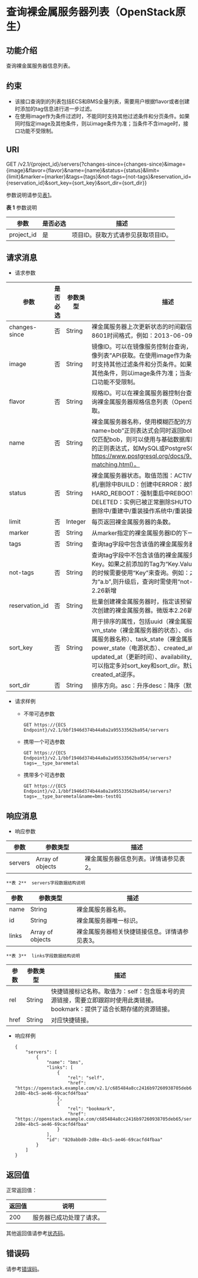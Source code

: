 # 查询裸金属服务器列表（OpenStack原生）<a name="bms_api_0709"></a>

## 功能介绍<a name="section56354875"></a>

查询裸金属服务器信息列表。

## 约束<a name="section54054835151740"></a>

-   该接口查询到的列表包括ECS和BMS全量列表，需要用户根据flavor或者创建时添加的tag信息进行进一步过滤。
-   在使用image作为条件过滤时，不能同时支持其他过滤条件和分页条件。如果同时指定image及其他条件，则以image条件为准；当条件不含image时，接口功能不受限制。

## URI<a name="section37431827"></a>

GET /v2.1/\{project\_id\}/servers\{?changes-since=\{changes-since\}&image=\{image\}&flavor=\{flavor\}&name=\{name\}&status=\{status\}&limit=\{limit\}&marker=\{marker\}&tags=\{tags\}&not-tags=\{not-tags\}&reservation\_id=\{reservation\_id\}&sort\_key=\{sort\_key\}&sort\_dir=\{sort\_dir\}\}

参数说明请参见[表1](#table67612156510)。

**表 1**  参数说明

|参数|是否必选|描述|
|--|--|--|
|project_id|是|项目ID。获取方式请参见获取项目ID。|


## 请求消息<a name="section131361554145510"></a>

-   请求参数

|参数|是否必选|参数类型|描述|
|--|--|--|--|
|changes-since|否|String|裸金属服务器上次更新状态的时间戳信息。格式为ISO 8601时间格式，例如：2013-06-09T06:42:18Z。|
|image|否|String|镜像ID。可以在镜像服务控制台查询，也可以调用“查询镜像列表”API获取。在使用image作为条件过滤时，不能同时支持其他过滤条件和分页条件。如果同时指定image及其他条件，则以image条件为准；当条件不含image时，接口功能不受限制。|
|flavor|否|String|规格ID。可以在裸金属服务器控制台查询，也可以调用查询裸金属服务器规格信息列表（OpenStack原生）API获取。|
|name|否|String|裸金属服务器名称，使用模糊匹配的方式查询。例如，“?name=bob”正则表达式会同时返回bob和bobb。如果必须仅匹配bob，则可以使用与基础数据库服务器的语法相匹配的正则表达式，如MySQL或PostgreSQL（官方网站：https://www.postgresql.org/docs/9.2/static/functions-matching.html）。|
|status|否|String|裸金属服务器状态。取值范围：ACTIVE：运行中/正在关机/删除中BUILD：创建中ERROR：故障HARD_REBOOT：强制重启中REBOOT：重启中DELETED：实例已被正常删除SHUTOFF：关机/正在开机/删除中/重建中/重装操作系统中/重装操作系统失败/冻结|
|limit|否|Integer|每页返回裸金属服务器的条数。|
|marker|否|String|从marker指定的裸金属服务器ID的下一条数据开始查询。|
|tags|否|String|查询tag字段中包含该值的裸金属服务器。微版本2.26新增|
|not-tags|否|String|查询tag字段中不包含该值的裸金属服务器，值为标签的Key。如果之前添加的Tag为“Key.Value”的形式，则查询的时候需要使用“Key”来查询。例如：之前添加的tag为“a.b”,则升级后，查询时需使用“not-tags=a”。微版本2.26新增|
|reservation_id|否|String|批量创建裸金属服务器时，指定该预留ID，可以查询同批次创建的裸金属服务器。微版本2.26新增|
|sort_key|否|String|用于排序的属性，包括uuid（裸金属服务器的uuid）、vm_state（裸金属服务器的状态）、display_name（裸金属服务器名称）、task_state（裸金属服务器任务状态）、power_state（电源状态）、created_at（创建时间）、updated_at（更新时间）、availability_zone（可用区）。可以指定多对sort_key和sort_dir。默认排序顺序为created_at逆序。|
|sort_dir|否|String|排序方向。asc：升序desc：降序（默认值）|


-   请求样例
    -   不带可选参数

        ```
        GET https://{ECS Endpoint}/v2.1/bbf1946d374b44a0a2a95533562ba954/servers
        ```

    -   携带一个可选参数

        ```
        GET https://{ECS Endpoint}/v2.1/bbf1946d374b44a0a2a95533562ba954/servers?tags=__type_baremetal
        ```

    -   携带多个可选参数

        ```
        GET https://{ECS Endpoint}/v2.1/bbf1946d374b44a0a2a95533562ba954/servers?tags=__type_baremetal&name=bms-test01
        ```



## 响应消息<a name="section12079142"></a>

-   响应参数

|参数|参数类型|描述|
|--|--|--|
|servers|Array of objects|裸金属服务器信息列表。详情请参见表2。|


    **表 2**  servers字段数据结构说明

|参数|参数类型|描述|
|--|--|--|
|name|String|裸金属服务器名称。|
|id|String|裸金属服务器唯一标识。|
|links|Array of objects|裸金属服务器相关快捷链接信息。详情请参见表3。|


    **表 3**  links字段数据结构说明

|参数|参数类型|描述|
|--|--|--|
|rel|String|快捷链接标记名称。取值为：self：包含版本号的资源链接，需要立即跟踪时使用此类链接。bookmark：提供了适合长期存储的资源链接。|
|href|String|对应快捷链接。|



-   响应样例

    ```
    {
        "servers": [
            {
                "name": "bms",
                "links": [
                    {
                        "rel": "self",
                        "href": "https://openstack.example.com/v2.1/c685484a8cc2416b97260938705deb65/servers/820abbd0-2d8b-4bc5-ae46-69cacfd4fbaa"
                    },
                    {
                        "rel": "bookmark",
                        "href": "https://openstack.example.com/c685484a8cc2416b97260938705deb65/servers/820abbd0-2d8e-4bc5-ae46-69cacfd4fbaa"
                    }
                ],
                "id": "820abbd0-2d8e-4bc5-ae46-69cacfd4fbaa"
            }
        ]
    }
    ```


## 返回值<a name="section7610951"></a>

正常返回值：

|返回值|说明|
|--|--|
|200|服务器已成功处理了请求。|


其他返回值请参考[状态码](状态码.md)。

## 错误码<a name="section14752650154917"></a>

请参考[错误码](错误码.md)。

